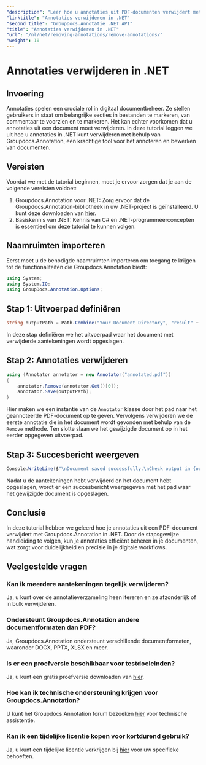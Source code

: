 ```yaml
---
"description": "Leer hoe u annotaties uit PDF-documenten verwijdert met Groupdocs.Annotation in .NET. Vereenvoudig uw digitale documentbeheer."
"linktitle": "Annotaties verwijderen in .NET"
"second_title": "GroupDocs.Annotatie .NET API"
"title": "Annotaties verwijderen in .NET"
"url": "/nl/net/removing-annotations/remove-annotations/"
"weight": 10
---
```


# Annotaties verwijderen in .NET

## Invoering
Annotaties spelen een cruciale rol in digitaal documentbeheer. Ze stellen gebruikers in staat om belangrijke secties in bestanden te markeren, van commentaar te voorzien en te markeren. Het kan echter voorkomen dat u annotaties uit een document moet verwijderen. In deze tutorial leggen we uit hoe u annotaties in .NET kunt verwijderen met behulp van Groupdocs.Annotation, een krachtige tool voor het annoteren en bewerken van documenten.
## Vereisten
Voordat we met de tutorial beginnen, moet je ervoor zorgen dat je aan de volgende vereisten voldoet:
1. Groupdocs.Annotation voor .NET: Zorg ervoor dat de Groupdocs.Annotation-bibliotheek in uw .NET-project is geïnstalleerd. U kunt deze downloaden van [hier](https://releases.groupdocs.com/annotation/net/).
2. Basiskennis van .NET: Kennis van C# en .NET-programmeerconcepten is essentieel om deze tutorial te kunnen volgen.

## Naamruimten importeren
Eerst moet u de benodigde naamruimten importeren om toegang te krijgen tot de functionaliteiten die Groupdocs.Annotation biedt:
```csharp
using System;
using System.IO;
using GroupDocs.Annotation.Options;
```
## Stap 1: Uitvoerpad definiëren
```csharp
string outputPath = Path.Combine("Your Document Directory", "result" + Path.GetExtension("input.pdf"));
```
In deze stap definiëren we het uitvoerpad waar het document met verwijderde aantekeningen wordt opgeslagen.
## Stap 2: Annotaties verwijderen
```csharp
using (Annotator annotator = new Annotator("annotated.pdf"))
{
    annotator.Remove(annotator.Get()[0]);
    annotator.Save(outputPath);
}
```
Hier maken we een instantie van de `Annotator` klasse door het pad naar het geannoteerde PDF-document op te geven. Vervolgens verwijderen we de eerste annotatie die in het document wordt gevonden met behulp van de `Remove` methode. Ten slotte slaan we het gewijzigde document op in het eerder opgegeven uitvoerpad.
## Stap 3: Succesbericht weergeven
```csharp
Console.WriteLine($"\nDocument saved successfully.\nCheck output in {outputPath}.");
```
Nadat u de aantekeningen hebt verwijderd en het document hebt opgeslagen, wordt er een succesbericht weergegeven met het pad waar het gewijzigde document is opgeslagen.

## Conclusie
In deze tutorial hebben we geleerd hoe je annotaties uit een PDF-document verwijdert met Groupdocs.Annotation in .NET. Door de stapsgewijze handleiding te volgen, kun je annotaties efficiënt beheren in je documenten, wat zorgt voor duidelijkheid en precisie in je digitale workflows.
## Veelgestelde vragen
### Kan ik meerdere aantekeningen tegelijk verwijderen?
Ja, u kunt over de annotatieverzameling heen itereren en ze afzonderlijk of in bulk verwijderen.
### Ondersteunt Groupdocs.Annotation andere documentformaten dan PDF?
Ja, Groupdocs.Annotation ondersteunt verschillende documentformaten, waaronder DOCX, PPTX, XLSX en meer.
### Is er een proefversie beschikbaar voor testdoeleinden?
Ja, u kunt een gratis proefversie downloaden van [hier](https://releases.groupdocs.com/).
### Hoe kan ik technische ondersteuning krijgen voor Groupdocs.Annotation?
U kunt het Groupdocs.Annotation forum bezoeken [hier](https://forum.groupdocs.com/c/annotation/10) voor technische assistentie.
### Kan ik een tijdelijke licentie kopen voor kortdurend gebruik?
Ja, u kunt een tijdelijke licentie verkrijgen bij [hier](https://purchase.groupdocs.com/temporary-license/) voor uw specifieke behoeften.